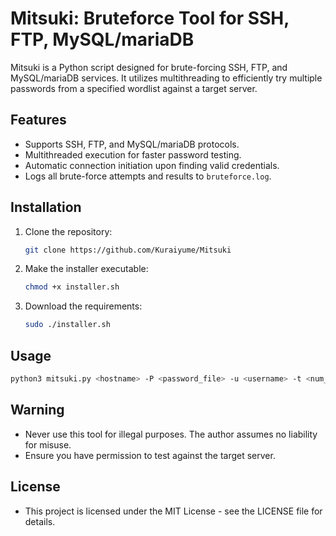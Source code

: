 # Mitsuki: Bruteforce Tool for SSH, FTP, MySQL/mariaDB

Mitsuki is a Python script designed for brute-forcing SSH, FTP, and MySQL/mariaDB services. It utilizes multithreading to efficiently try multiple passwords from a specified wordlist against a target server.

## Features

- Supports SSH, FTP, and MySQL/mariaDB protocols.
- Multithreaded execution for faster password testing.
- Automatic connection initiation upon finding valid credentials.
- Logs all brute-force attempts and results to `bruteforce.log`.

## Installation

1. Clone the repository:
   ```bash
   git clone https://github.com/Kuraiyume/Mitsuki
   ```

2. Make the installer executable:
   ```bash
   chmod +x installer.sh
   ```

3. Download the requirements:
   ```bash
   sudo ./installer.sh
   ```

## Usage

```bash
python3 mitsuki.py <hostname> -P <password_file> -u <username> -t <num_threads> -prc <protocol>
```

## Warning

- Never use this tool for illegal purposes. The author assumes no liability for misuse.
- Ensure you have permission to test against the target server.

## License

- This project is licensed under the MIT License - see the LICENSE file for details.

